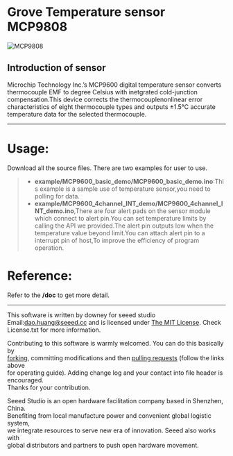 Grove Temperature sensor MCP9808
==============

![MCP9808](https://user-images.githubusercontent.com/41441945/44902365-65a8bb80-ad3c-11e8-90ab-d915374bdc65.png)  

Introduction of sensor
----------------------------  
Microchip Technology Inc.’s MCP9600 digital temperature sensor converts thermocouple EMF to degree Celsius with inetgrated cold-junction compensation.This device corrects the thermocouplenonlinear error characteristics of eight thermocouple types and outputs ±1.5℃ accurate temperature data for the selected thermocouple. 

***
Usage:
==========
Download all the source files.
There are two examples for user to use.
>* **example/MCP9600_basic_demo/MCP9600_basic_demo.ino**:This example is a sample use of temperature sensor,you need to polling for data. 
>* **example/MCP9600_4channel_INT_demo/MCP9600_4channel_INT_demo.ino**,There are four alert pads on the sensor module which connect to alert pin.You can set temperature limits by calling the API we provided.The alert pin outputs low when the temperature value beyond limit.You can attach alert pin to a interrupt pin of host,To improve the efficiency of program operation.

Reference:
===============
Refer to the **/doc** to get more detail.


***
This software is written by downey  for seeed studio<br>
Email:dao.huang@seeed.cc
and is licensed under [The MIT License](http://opensource.org/licenses/mit-license.php). Check License.txt for more information.<br>

Contributing to this software is warmly welcomed. You can do this basically by<br>
[forking](https://help.github.com/articles/fork-a-repo), committing modifications and then [pulling requests](https://help.github.com/articles/using-pull-requests) (follow the links above<br>
for operating guide). Adding change log and your contact into file header is encouraged.<br>
Thanks for your contribution.

Seeed Studio is an open hardware facilitation company based in Shenzhen, China. <br>
Benefiting from local manufacture power and convenient global logistic system, <br>
we integrate resources to serve new era of innovation. Seeed also works with <br>
global distributors and partners to push open hardware movement.<br>
